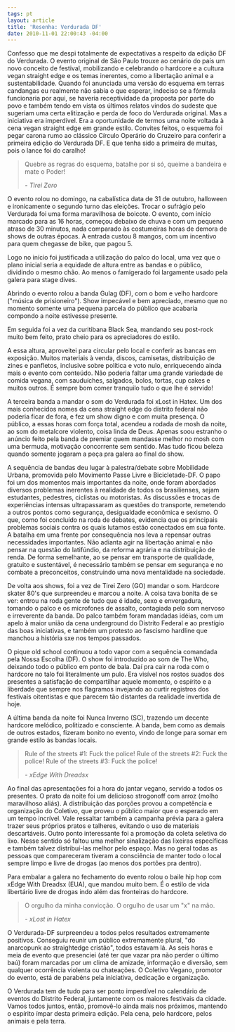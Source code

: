 ```yaml
---
tags: pt
layout: article
title: 'Resenha: Verdurada DF'
date: 2010-11-01 22:00:43 -04:00
---
```


Confesso que me despi totalmente de expectativas a respeito da edição DF do
Verdurada. O evento original de São Paulo trouxe ao cenário do país um novo
conceito de festival, mobilizando e celebrando o hardcore e a cultura vegan
straight edge e os temas inerentes, como a libertação animal e a
sustentabilidade. Quando foi anunciada uma versão do esquema em terras candangas
eu realmente não sabia o que esperar, indeciso se a fórmula funcionaria por
aqui, se haveria receptividade da proposta por parte do povo e também tendo em
vista os últimos relatos vindos do sudeste que sugeriam uma certa elitização e
perda de foco do Verdurada original. Mas a iniciativa era imperdível. Era a
oportunidade de termos uma noite voltada à cena vegan straight edge em grande
estilo. Convites feitos, o esquema foi pegar carona rumo ao clássico Círculo
Operário do Cruzeiro para conferir a primeira edição do Verdurada DF.
E que tenha sido a primeira de muitas, pois o lance foi do caralho!

> Quebre as regras do esquema, batalhe por si só, queime a bandeira e mate o
> Poder!
>
> *- Tirei Zero*

O evento rolou no domingo, na cabalística data de 31 de outubro, halloween e
ironicamente o segundo turno das eleições. Trocar o sufrágio pelo Verdurada foi
uma forma maravilhosa de boicote. O evento, com início marcado para as 16 horas,
começou debaixo de chuva e com um pequeno atraso de 30 minutos, nada comparado
às costumeiras horas de demora de shows de outras épocas. A entrada custou 8
mangos, com um incentivo para quem chegasse de bike, que pagou 5.


Logo no início foi justificada a utilização do palco do local, uma vez que o
plano inicial seria a equidade de altura entre as bandas e o público, dividindo
o mesmo chão. Ao menos o famigerado foi largamente usado pela galera para stage
dives.

Abrindo o evento rolou a banda Gulag (DF), com o bom e velho hardcore ("música
de prisioneiro"). Show impecável e bem apreciado, mesmo que no momento somente
uma pequena parcela do público que acabaria compondo a noite estivesse presente.

Em seguida foi a vez da curitibana Black Sea, mandando seu post-rock muito bem
feito, prato cheio para os apreciadores do estilo.

A essa altura, aproveitei para circular pelo local e conferir as bancas em
exposição. Muitos materiais à venda, discos, camisetas, distribuição de zines e
panfletos, inclusive sobre política e voto nulo, enriquecendo ainda mais o
evento com conteúdo. Não poderia faltar uma grande variedade de comida vegana,
com sauduíches, salgados, bolos, tortas, cup cakes e muitos outros. É sempre bom
comer tranquilo tudo o que lhe é servido!

A terceira banda a mandar o som do Verdurada foi xLost in Hatex. Um dos mais
conhecidos nomes da cena straight edge do distrito federal não poderia ficar de
fora, e fez um show digno e com muita presença. O público, a essas horas com
força total, acendeu a rodada de mosh da noite, ao som do metalcore violento,
coisa linda de Deus. Apenas soou estranho o anúncio feito pela banda de premiar
quem mandasse melhor no mosh com uma bermuda, motivação concorrente sem sentido.
Mas tudo ficou beleza quando somente jogaram a peça pra galera ao final do show.

A sequência de bandas deu lugar à palestra/debate sobre Mobilidade Urbana,
promovida pelo Movimento Passe Livre e Bicicletade-DF. O papo foi um dos
momentos mais importantes da noite, onde foram abordados diversos problemas
inerentes à realidade de todos os brasilienses, sejam estudantes, pedestres,
ciclistas ou motoristas. As discussões e trocas de experiências intensas
ultrapassaram as questões do transporte, remetendo a outros pontos como
segurança, desigualdade econômica e sexismo. O que, como foi concluído na roda
de debates, evidencia que os principais problemas sociais contra os quais
lutamos estão conectados em sua fonte. A batalha em uma frente por consequência
nos leva a repensar outras necessidades importantes. Não adianta agir na
libertação animal e não pensar na questão do latifúndio, da reforma agrária e na
distribuição de renda. De forma semelhante, ao se pensar em transporte de
qualidade, gratuito e sustentável, é necessário também se pensar em segurança e
no combate a preconceitos, construindo uma nova mentalidade na sociedade.

De volta aos shows, foi a vez de Tirei Zero (GO) mandar o som. Hardcore skater
80's que surpreendeu e marcou a noite. A coisa tava bonita de se ver: entrou na
roda gente de tudo que é idade, sexo e envergadura, tomando o palco e os
microfones de assalto, contagiada pelo som nervoso e irreverente da banda. Do
palco também foram mandadas idéias, com um apelo à maior união da cena
underground do Distrito Federal e ao prestígio das boas iniciativas, e também um
protesto ao fascismo hardline que manchou a história sxe nos tempos passados.

O pique old school continuou a todo vapor com a sequência comandada pela Nossa
Escolha (DF). O show foi introduzido ao som de The Who, deixando todo o público
em ponto de bala. Daí pra cair na roda com o hardcore no talo foi literalmente
um pulo. Era visível nos rostos suados dos presentes a satisfação de
compartilhar aquele momento, o espírito e a liberdade que sempre nos flagramos
invejando ao curtir registros dos festivais oitentistas e que parecem tão
distantes da realidade invertida de hoje.

A última banda da noite foi Nunca Inverno (SC), trazendo um decente hardcore
melódico, politizado e consciente. A banda, bem como as demais de outros
estados, fizeram bonito no evento, vindo de longe para somar em grande estilo às
bandas locais.

> Rule of the streets #1: Fuck the police!
> Rule of the streets #2: Fuck the police!
> Rule of the streets #3: Fuck the police!
>
> *- xEdge With Dreadsx*

Ao final das apresentações foi a hora do jantar vegano, servido a todos os
presentes. O prato da noite foi um delicioso strogonoff com arroz (molho
maravilhoso aliás). A distribuição das porções provou a competência e
organização do Coletivo, que proveu o público maior que o esperado em um tempo
incrível. Vale ressaltar também a campanha prévia para a galera trazer seus
próprios pratos e talheres, evitando o uso de materiais descartáveis. Outro
ponto interessante foi a promoção da coleta seletiva do lixo. Nesse sentido só
faltou uma melhor sinalização das lixeiras específicas e também talvez
distribuí-las melhor pelo espaço. Mas no geral todas as pessoas que compareceram
tiveram a consciência de manter todo o local sempre limpo e livre de drogas (ao
menos dos portões pra dentro).

Para embalar a galera no fechamento do evento rolou o baile hip hop com xEdge
With Dreadsx (EUA), que mandou muito bem. É o estilo de vida libertário livre de
drogas indo além das fronteiras do hardcore.

> O orgulho da minha convicção. O orgulho de usar um "x" na mão.
>
> *- xLost in Hatex*

O Verdurada-DF surpreendeu a todos pelos resultados extremamente positivos.
Conseguiu reunir um público extremamente plural, "do anarcopunk ao straightedge
cristão", todos estavam lá. As seis horas e meia de evento que presenciei (até
ter que vazar pra não perder o último baú) foram marcadas por um clima de
amizade, informação e diversão, sem qualquer ocorrência violenta ou chateações.
O Coletivo Vegano, promotor do evento, está de parabéns pela iniciativa,
dedicação e organização.

O Verdurada tem de tudo para ser ponto imperdível no calendário de eventos do
Distrito Federal, juntamente com os maiores festivais da cidade. Vamos todos
juntos, então, promovê-lo ainda mais nos próximos, mantendo o espírito ímpar
desta primeira edição. Pela cena, pelo hardcore, pelos animais e pela terra.
